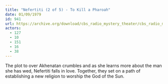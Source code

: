 ```yaml
---
title: "Nefertiti (2 of 5) - To Kill a Pharoah"
date: 01/09/1979
id: 941
url: https://archive.org/download/cbs_radio_mystery_theater/cbs_radio_mystery_theater-0901-0950.zip/cbs_radio_mystery_theater-0901-0950%2Fcbsrmt_0941_nefertiti_2_of_5_to_kill_a_pharoah.mp3
actors:
  - 127
  - 10
  - 151
  - 16
  - 38
---
```

The plot to over Akhenatan crumbles and as she learns more about the man she has wed, Nefertiti falls in love. Together, they set on a path of establishing a new religion to worship the God of the Sun.